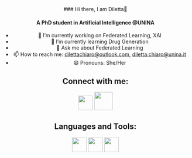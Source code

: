 <div align="center">
### Hi there, I am Diletta👋

#### A PhD student in Artificial Intelligence @UNINA

<!--
**dilettachiaro/dilettachiaro** is a ✨ _special_ ✨ repository because its `README.md` (this file) appears on your GitHub profile.
-->


- 🔭 I’m currently working on Federated Learning, XAI
- 🌱 I’m currently learning Drug Generation
- 💬 Ask me about Federated Learning
- 📫 How to reach me: dilettachiaro@outlook.com, diletta.chiaro@unina.it
- 😄 Pronouns: She/Her





## Connect with me:

<!--
Future adjs: imgs taken from:
- imgur.com
- icon-icons.com
-->

[<img src="https://i.imgur.com/OQUXwNp.jpeg" width="40">](https://www.linkedin.com/in/dilettachiaro/)
[<img src="https://i.imgur.com/J6LeoUb.png" width="50">](https://github.com/dilettachiaro)


## Languages and Tools:
[<img src="https://i.imgur.com/qPuU4nS.jpeg" width="40">](https://www.python.org)
[<img src="https://cdn.icon-icons.com/icons2/2699/PNG/512/tensorflow_logo_icon_168671.png" width="40">](https://www.tensorflow.org)
[<img src="https://cdn.icon-icons.com/icons2/2699/PNG/512/pytorch_logo_icon_170820.png" width="40">](https://pytorch.org)
